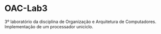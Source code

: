 # OAC-Lab3
 3º laboratório da disciplina de Organização e Arquitetura de Computadores. Implementação de um processador uniciclo.
